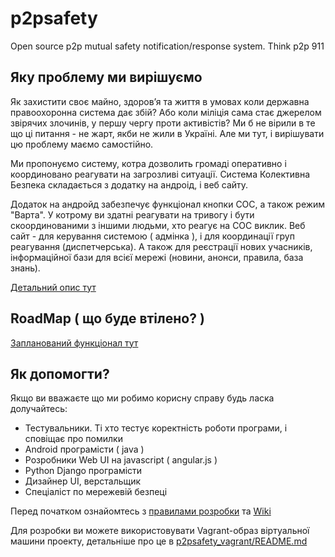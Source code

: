 p2psafety
=========

Open source p2p mutual safety notification/response system.  Think p2p 911

Яку проблему ми вирішуємо
------

Як захистити своє майно, здоров’я та життя в умовах коли державна правоохоронна система дає збій? Або коли міліція сама стає джерелом звірячих злочинів, у першу чергу проти активістів? Ми б не вірили в те що ці питання - не жарт, якби не жили в Україні. Але ми тут, і вирішувати цю проблему маємо самостійно.

Ми пропонуємо систему, котра дозволить громаді оперативно і координовано реагувати на загрозливі ситуації. 
Система Колективна Безпека складається з додатку на андроід, і веб сайту.

Додаток на андройд забезпечує функціонал кнопки СОС, а також режим "Варта". У котрому ви здатні реагувати на тривогу і бути скоординованими з іншими людьми, хто реагує на СОС виклик.
Веб сайт - для керування системою ( адмінка ), і для координації груп реагування (диспетчерська). А також для реєстрації нових учасників, інформаційної бази для всієї мережі (новини, анонси, правила, база знань).

[Детальний опис тут](http://goo.gl/WH1dy4)

RoadMap ( що буде втілено? )
------

[Запланований функціонал тут](http://goo.gl/G2GCa0)

Як допомогти?
------

Якщо ви вважаєте що ми робимо корисну справу будь ласка долучайтесь:

+ Тестувальники. Ті хто тестує коректність роботи програми, і сповіщає про помилки
+ Android програмісти ( java )
+ Розробники Web UI на javascript ( аngular.js )
+ Python Django програмісти
+ Дизайнер UI, верстальщик
+ Спеціаліст по мережевій безпеці

Перед початком ознайомтесь з [правилами розробки](https://github.com/42cc/p2psafety/wiki/How-to-contribute) та [Wiki](https://github.com/42cc/p2psafety/wiki)

Для розробки ви можете використовувати Vagrant-образ віртуальної машини проекту, детальніше про це в [p2psafety_vagrant/README.md](p2psafety_vagrant/README.md)
